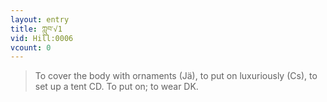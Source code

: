 ```yaml
---
layout: entry
title: ཀླུབ་√1
vid: Hill:0006
vcount: 0
---
```

> To cover the body with ornaments (Jä), to put on luxuriously (Cs), to set up a tent CD\. To put on; to wear DK\.

